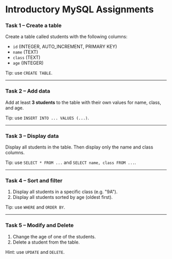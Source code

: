 # Introductory MySQL Assignments
### Task 1 – Create a table
Create a table called students with the following columns:

* `id` (INTEGER, AUTO_INCREMENT, PRIMARY KEY)
* `name` (TEXT)
* `class` (TEXT)
* `age` (INTEGER)

Tip: use `CREATE TABLE`.

---

### Task 2 – Add data
Add at least **3 students** to the table with their own values ​​for name, class, and age.

Tip: use `INSERT INTO ... VALUES (...)`.

---

### Task 3 – Display data
Display all students in the table.
Then display only the name and class columns.

Tip: use `SELECT * FROM ...` and `SELECT name, class FROM ...`.

---

### Task 4 – Sort and filter

1. Display all students in a specific class (e.g. "9A").
2. Display all students sorted by age (oldest first).

Tip: use `WHERE` and `ORDER BY`.

---

### Task 5 – Modify and Delete

1. Change the age of one of the students.
2. Delete a student from the table.

Hint: use `UPDATE` and `DELETE`.